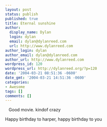 ```yaml
---
layout: post
status: publish
published: true
title: Eternal sunshine
author:
  display_name: Dylan
  login: dylan
  email: dylan@dylanreed.com
  url: http://www.dylanreed.com
author_login: dylan
author_email: dylan@dylanreed.com
author_url: http://www.dylanreed.com
wordpress_id: 120
wordpress_url: http://dylanreed.org/?p=120
date: '2004-03-21 08:51:36 -0600'
date_gmt: '2004-03-21 14:51:36 -0600'
categories:
- Awesome
tags: []
comments: []
---
```

<p>&nbsp;&nbsp;&nbsp;Good movie. kindof crazy</p>
<p>Happy birthday to harper, happy birthday to you</p>
